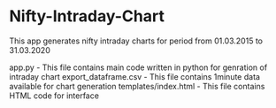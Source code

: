# Nifty-Intraday-Chart
This app generates nifty intraday charts for period from 01.03.2015 to 31.03.2020

app.py - This file contains main code written in python for genration of intraday chart
export_dataframe.csv - This file contains 1minute  data available for chart generation
templates/index.html - This file contains HTML code for interface
